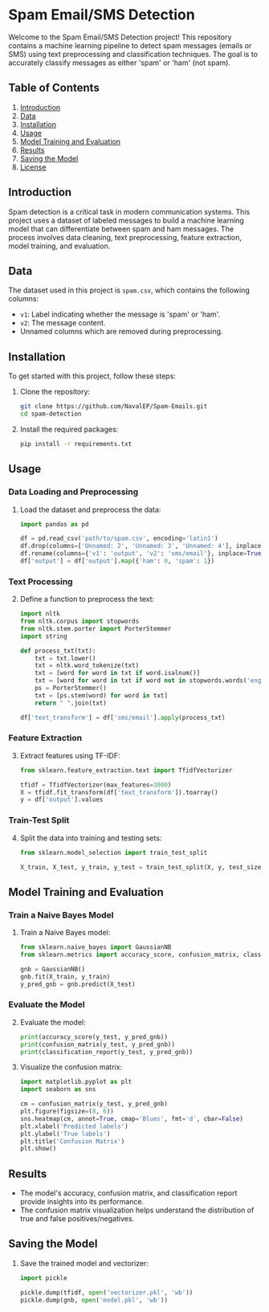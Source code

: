# Spam Email/SMS Detection

Welcome to the Spam Email/SMS Detection project! This repository contains a machine learning pipeline to detect spam messages (emails or SMS) using text preprocessing and classification techniques. The goal is to accurately classify messages as either 'spam' or 'ham' (not spam).

## Table of Contents
1. [Introduction](#introduction)
2. [Data](#data)
3. [Installation](#installation)
4. [Usage](#usage)
5. [Model Training and Evaluation](#model-training-and-evaluation)
6. [Results](#results)
7. [Saving the Model](#saving-the-model)
8. [License](#license)

## Introduction

Spam detection is a critical task in modern communication systems. This project uses a dataset of labeled messages to build a machine learning model that can differentiate between spam and ham messages. The process involves data cleaning, text preprocessing, feature extraction, model training, and evaluation.

## Data

The dataset used in this project is `spam.csv`, which contains the following columns:
- `v1`: Label indicating whether the message is 'spam' or 'ham'.
- `v2`: The message content.
- Unnamed columns which are removed during preprocessing.

## Installation

To get started with this project, follow these steps:

1. Clone the repository:
    ```sh
    git clone https://github.com/NavalEP/Spam-Emails.git
    cd spam-detection
    ```

2. Install the required packages:
    ```sh
    pip install -r requirements.txt
    ```

## Usage

### Data Loading and Preprocessing

1. Load the dataset and preprocess the data:
    ```python
    import pandas as pd

    df = pd.read_csv('path/to/spam.csv', encoding='latin1')
    df.drop(columns=['Unnamed: 2', 'Unnamed: 3', 'Unnamed: 4'], inplace=True)
    df.rename(columns={'v1': 'output', 'v2': 'sms/email'}, inplace=True)
    df['output'] = df['output'].map({'ham': 0, 'spam': 1})
    ```

### Text Processing

2. Define a function to preprocess the text:
    ```python
    import nltk
    from nltk.corpus import stopwords
    from nltk.stem.porter import PorterStemmer
    import string

    def process_txt(txt):
        txt = txt.lower()
        txt = nltk.word_tokenize(txt)
        txt = [word for word in txt if word.isalnum()]
        txt = [word for word in txt if word not in stopwords.words('english') and word not in string.punctuation]
        ps = PorterStemmer()
        txt = [ps.stem(word) for word in txt]
        return " ".join(txt)

    df['text_transform'] = df['sms/email'].apply(process_txt)
    ```

### Feature Extraction

3. Extract features using TF-IDF:
    ```python
    from sklearn.feature_extraction.text import TfidfVectorizer

    tfidf = TfidfVectorizer(max_features=3000)
    X = tfidf.fit_transform(df['text_transform']).toarray()
    y = df['output'].values
    ```

### Train-Test Split

4. Split the data into training and testing sets:
    ```python
    from sklearn.model_selection import train_test_split 

    X_train, X_test, y_train, y_test = train_test_split(X, y, test_size=0.2, random_state=1, stratify=y, shuffle=True)
    ```

## Model Training and Evaluation

### Train a Naive Bayes Model

1. Train a Naive Bayes model:
    ```python
    from sklearn.naive_bayes import GaussianNB
    from sklearn.metrics import accuracy_score, confusion_matrix, classification_report

    gnb = GaussianNB()
    gnb.fit(X_train, y_train)
    y_pred_gnb = gnb.predict(X_test)
    ```

### Evaluate the Model

2. Evaluate the model:
    ```python
    print(accuracy_score(y_test, y_pred_gnb))
    print(confusion_matrix(y_test, y_pred_gnb))
    print(classification_report(y_test, y_pred_gnb))
    ```

3. Visualize the confusion matrix:
    ```python
    import matplotlib.pyplot as plt
    import seaborn as sns

    cm = confusion_matrix(y_test, y_pred_gnb)
    plt.figure(figsize=(8, 6))
    sns.heatmap(cm, annot=True, cmap='Blues', fmt='d', cbar=False)
    plt.xlabel('Predicted labels')
    plt.ylabel('True labels')
    plt.title('Confusion Matrix')
    plt.show()
    ```

## Results

- The model's accuracy, confusion matrix, and classification report provide insights into its performance.
- The confusion matrix visualization helps understand the distribution of true and false positives/negatives.

## Saving the Model

1. Save the trained model and vectorizer:
    ```python
    import pickle

    pickle.dump(tfidf, open('vectorizer.pkl', 'wb'))
    pickle.dump(gnb, open('model.pkl', 'wb'))
    ```







